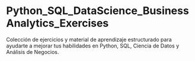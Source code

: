 # Python_SQL_DataScience_BusinessAnalytics_Exercises
Colección de ejercicios y material de aprendizaje estructurado para ayudarte a mejorar tus habilidades en Python, SQL, Ciencia de Datos y Análisis de Negocios.
